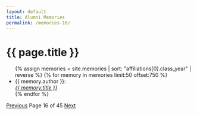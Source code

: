 ```yaml
---
layout: default
title: Alumni Memories
permalink: /memories-16/
---
```


<h1>{{ page.title }}</h1>

<ul>
  {% assign memories = site.memories | sort: "affiliations[0].class_year" | reverse %}
  {% for memory in memories limit:50 offset:750 %}
    <li>
      {{ memory.author }}:<br><a href="{{ memory.url }}"><i>{{ memory.title }}</i></a>
    </li>
  {% endfor %}
</ul>

<nav class="pagination">
  <a href="/memories-15/">Previous</a>
  <span>Page 16 of 45</span>
  <a href="/memories-17/">Next</a>
</nav>
